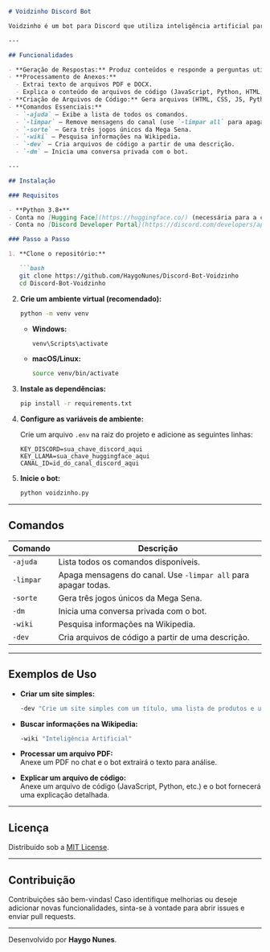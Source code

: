 ```markdown
# Voidzinho Discord Bot

Voidzinho é um bot para Discord que utiliza inteligência artificial para gerar respostas, processar anexos (PDF, DOCX, código) e criar arquivos de código a partir de descrições. Destinado a desenvolvedores, estudantes e entusiastas, o bot simplifica tarefas e enriquece a interação nos servidores.

---

## Funcionalidades

- **Geração de Respostas:** Produz conteúdos e responde a perguntas utilizando modelos de linguagem avançados.
- **Processamento de Anexos:**  
  - Extrai texto de arquivos PDF e DOCX.  
  - Explica o conteúdo de arquivos de código (JavaScript, Python, HTML, CSS, etc.).
- **Criação de Arquivos de Código:** Gera arquivos (HTML, CSS, JS, Python) com base em descrições fornecidas.
- **Comandos Essenciais:**
  - `-ajuda` – Exibe a lista de todos os comandos.
  - `-limpar` – Remove mensagens do canal (use `-limpar all` para apagar todas as mensagens).
  - `-sorte` – Gera três jogos únicos da Mega Sena.
  - `-wiki` – Pesquisa informações na Wikipedia.
  - `-dev` – Cria arquivos de código a partir de uma descrição.
  - `-dm` – Inicia uma conversa privada com o bot.

---

## Instalação

### Requisitos

- **Python 3.8+**
- Conta no [Hugging Face](https://huggingface.co/) (necessária para a chave de API)
- Conta no [Discord Developer Portal](https://discord.com/developers/applications) (para criação do bot)

### Passo a Passo

1. **Clone o repositório:**

   ```bash
   git clone https://github.com/HaygoNunes/Discord-Bot-Voidzinho
   cd Discord-Bot-Voidzinho
   ```

2. **Crie um ambiente virtual (recomendado):**

   ```bash
   python -m venv venv
   ```

   - **Windows:**  
     ```bash
     venv\Scripts\activate
     ```
   - **macOS/Linux:**  
     ```bash
     source venv/bin/activate
     ```

3. **Instale as dependências:**

   ```bash
   pip install -r requirements.txt
   ```

4. **Configure as variáveis de ambiente:**

   Crie um arquivo `.env` na raiz do projeto e adicione as seguintes linhas:

   ```env
   KEY_DISCORD=sua_chave_discord_aqui
   KEY_LLAMA=sua_chave_huggingface_aqui
   CANAL_ID=id_do_canal_discord_aqui
   ```

5. **Inicie o bot:**

   ```bash
   python voidzinho.py
   ```

---

## Comandos

| Comando   | Descrição                                                      |
|-----------|----------------------------------------------------------------|
| `-ajuda`  | Lista todos os comandos disponíveis.                           |
| `-limpar` | Apaga mensagens do canal. Use `-limpar all` para apagar todas.   |
| `-sorte`  | Gera três jogos únicos da Mega Sena.                             |
| `-dm`     | Inicia uma conversa privada com o bot.                          |
| `-wiki`   | Pesquisa informações na Wikipedia.                              |
| `-dev`    | Cria arquivos de código a partir de uma descrição.              |

---

## Exemplos de Uso

- **Criar um site simples:**

  ```bash
  -dev "Crie um site simples com um título, uma lista de produtos e um estilo CSS básico."
  ```

- **Buscar informações na Wikipedia:**

  ```bash
  -wiki "Inteligência Artificial"
  ```

- **Processar um arquivo PDF:**  
  Anexe um PDF no chat e o bot extrairá o texto para análise.

- **Explicar um arquivo de código:**  
  Anexe um arquivo de código (JavaScript, Python, etc.) e o bot fornecerá uma explicação detalhada.

---

## Licença

Distribuído sob a [MIT License](LICENSE).

---

## Contribuição

Contribuições são bem-vindas! Caso identifique melhorias ou deseje adicionar novas funcionalidades, sinta-se à vontade para abrir issues e enviar pull requests.

---

Desenvolvido por **Haygo Nunes**.
```
